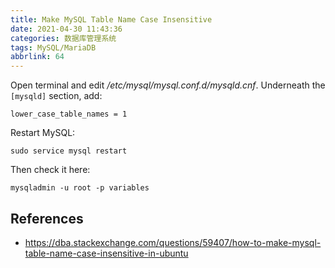 ```yaml
---
title: Make MySQL Table Name Case Insensitive
date: 2021-04-30 11:43:36
categories: 数据库管理系统
tags: MySQL/MariaDB
abbrlink: 64
---
```

Open terminal and edit */etc/mysql/mysql.conf.d/mysqld.cnf*. Underneath the `[mysqld]` section, add:

```
lower_case_table_names = 1
```

Restart MySQL:

```
sudo service mysql restart
```

Then check it here:

```
mysqladmin -u root -p variables
```

## References

- https://dba.stackexchange.com/questions/59407/how-to-make-mysql-table-name-case-insensitive-in-ubuntu
